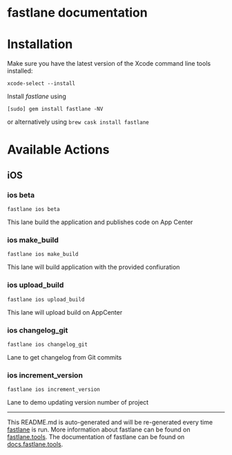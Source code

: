 fastlane documentation
================
# Installation

Make sure you have the latest version of the Xcode command line tools installed:

```
xcode-select --install
```

Install _fastlane_ using
```
[sudo] gem install fastlane -NV
```
or alternatively using `brew cask install fastlane`

# Available Actions
## iOS
### ios beta
```
fastlane ios beta
```
This lane build the application and publishes code on App Center
### ios make_build
```
fastlane ios make_build
```
This lane will build application with the provided confiuration
### ios upload_build
```
fastlane ios upload_build
```
This lane will upload build on AppCenter
### ios changelog_git
```
fastlane ios changelog_git
```
Lane to get changelog from Git commits
### ios increment_version
```
fastlane ios increment_version
```
Lane to demo updating version number of project

----

This README.md is auto-generated and will be re-generated every time [fastlane](https://fastlane.tools) is run.
More information about fastlane can be found on [fastlane.tools](https://fastlane.tools).
The documentation of fastlane can be found on [docs.fastlane.tools](https://docs.fastlane.tools).
